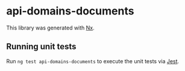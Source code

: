 # api-domains-documents

This library was generated with [Nx](https://nx.dev).

## Running unit tests

Run `ng test api-domains-documents` to execute the unit tests via [Jest](https://jestjs.io).
